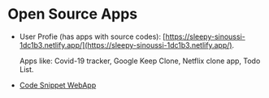 # Open Source Apps

- User Profie (has apps with source codes): [https://sleepy-sinoussi-1dc1b3.netlify.app/](https://sleepy-sinoussi-1dc1b3.netlify.app/).

  Apps like: Covid-19 tracker, Google Keep Clone, Netflix clone app, Todo List.

- [Code Snippet WebApp](https://seraph-app.vercel.app)
